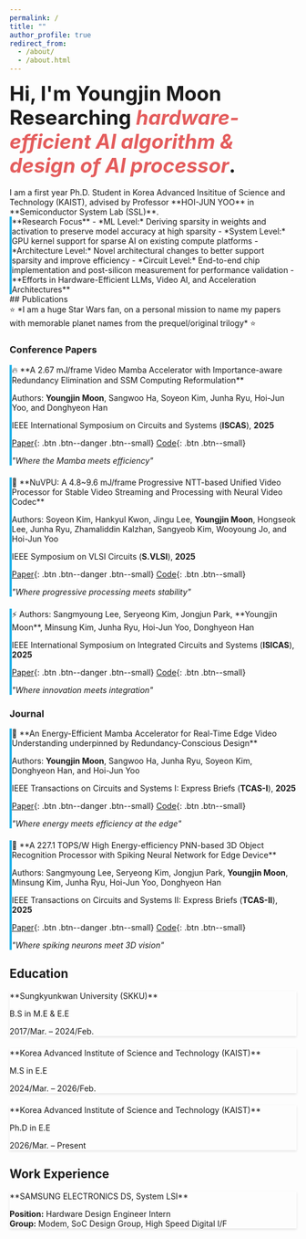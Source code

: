 ```yaml
---
permalink: /
title: ""
author_profile: true
redirect_from: 
  - /about/
  - /about.html
---
```

<div style="font-size: 2.5em; font-weight: bold; margin-bottom: 0.5em; line-height: 1.2;">
Hi, I'm Youngjin Moon<br>
Researching <em style="color:rgb(228, 92, 92); font-style: italic;">hardware-efficient AI algorithm & design of AI processor</em>.
</div>

<div class="notice" markdown="1">
I am a first year Ph.D. Student in Korea Advanced Insititue of Science and Technology (KAIST), advised by Professor **HOI-JUN YOO** in **Semiconductor System Lab (SSL)**.
</div>

<div class="notice notice--info" markdown="1" style="border-left: 4px solid #22b3eb;">
**Research Focus**
- *ML Level:* Deriving sparsity in weights and activation to preserve model accuracy at high sparsity
- *System Level:* GPU kernel support for sparse AI on existing compute platforms
- *Architecture Level:* Novel architectural changes to better support sparsity and improve efficiency
- *Circuit Level:* End-to-end chip implementation and post-silicon measurement for performance validation
- **Efforts in Hardware-Efficient LLMs, Video AI, and Acceleration Architectures**
</div>
## Publications

<div class="notice" markdown="1">
⭐ *I am a huge Star Wars fan, on a personal mission to name my papers with memorable planet names from the prequel/original trilogy* ⭐
</div>

### Conference Papers

<div class="notice notice--info" markdown="1" style="border-left: 4px solid #22b3eb; margin-bottom: 1.5em;">
🔥 **A 2.67 mJ/frame Video Mamba Accelerator with Importance-aware Redundancy Elimination and SSM Computing Reformulation**

Authors: **Youngjin Moon**, Sangwoo Ha, Soyeon Kim, Junha Ryu, Hoi-Jun Yoo, and Donghyeon Han

IEEE International Symposium on Circuits and Systems (**ISCAS**), **2025**

[Paper](#){: .btn .btn--danger .btn--small} [Code](#){: .btn .btn--small}

*"Where the Mamba meets efficiency"*
</div>

<div class="notice notice--info" markdown="1" style="border-left: 4px solid #22b3eb; margin-bottom: 1.5em;">
🌌 **NuVPU: A 4.8~9.6 mJ/frame Progressive NTT-based Unified Video Processor for Stable Video Streaming and Processing with Neural Video Codec**

Authors: Soyeon Kim, Hankyul Kwon, Jingu Lee, **Youngjin Moon**, Hongseok Lee, Junha Ryu, Zhamaliddin Kalzhan, Sangyeob Kim, Wooyoung Jo, and Hoi-Jun Yoo

IEEE Symposium on VLSI Circuits (**S.VLSI**), **2025**

[Paper](#){: .btn .btn--danger .btn--small} [Code](#){: .btn .btn--small}

*"Where progressive processing meets stability"*
</div>

<div class="notice notice--info" markdown="1" style="border-left: 4px solid #22b3eb; margin-bottom: 1.5em;">
⚡ Authors: Sangmyoung Lee, Seryeong Kim, Jongjun Park, **Youngjin Moon**, Minsung Kim, Junha Ryu, Hoi-Jun Yoo, Donghyeon Han

IEEE International Symposium on Integrated Circuits and Systems (**ISICAS**), **2025**

[Paper](#){: .btn .btn--danger .btn--small} [Code](#){: .btn .btn--small}

*"Where innovation meets integration"*
</div>

### Journal

<div class="notice notice--info" markdown="1" style="border-left: 4px solid #22b3eb; margin-bottom: 1.5em;">
🔋 **An Energy-Efficient Mamba Accelerator for Real-Time Edge Video Understanding underpinned by Redundancy-Conscious Design**

Authors: **Youngjin Moon**, Sangwoo Ha, Junha Ryu, Soyeon Kim, Donghyeon Han, and Hoi-Jun Yoo

IEEE Transactions on Circuits and Systems I: Express Briefs (**TCAS-I**), **2025**

[Paper](#){: .btn .btn--danger .btn--small} [Code](#){: .btn .btn--small}

*"Where energy meets efficiency at the edge"*
</div>


<div class="notice notice--info" markdown="1" style="border-left: 4px solid #22b3eb; margin-bottom: 1.5em;">
🧠 **A 227.1 TOPS/W High Energy-efficiency PNN-based 3D Object Recognition Processor with Spiking Neural Network for Edge Device**

Authors: Sangmyoung Lee, Seryeong Kim, Jongjun Park, **Youngjin Moon**, Minsung Kim, Junha Ryu, Hoi-Jun Yoo, Donghyeon Han

IEEE Transactions on Circuits and Systems II: Express Briefs (**TCAS-II**), **2025**

[Paper](#){: .btn .btn--danger .btn--small} [Code](#){: .btn .btn--small}

*"Where spiking neurons meet 3D vision"*
</div>



## Education

<div class="notice" markdown="1" style="margin-bottom: 1.5em; box-shadow: 0 2px 4px rgba(0,0,0,0.1);">
**Sungkyunkwan University (SKKU)**

B.S in M.E & E.E

2017/Mar. – 2024/Feb.
</div>

<div class="notice" markdown="1" style="margin-bottom: 1.5em; box-shadow: 0 2px 4px rgba(0,0,0,0.1);">
**Korea Advanced Institute of Science and Technology (KAIST)**

M.S in E.E

2024/Mar. – 2026/Feb.
</div>

<div class="notice" markdown="1" style="margin-bottom: 1.5em; box-shadow: 0 2px 4px rgba(0,0,0,0.1);">
**Korea Advanced Institute of Science and Technology (KAIST)**

Ph.D in E.E

2026/Mar. – Present
</div>

## Work Experience

<div class="notice" markdown="1" style="margin-bottom: 1.5em; box-shadow: 0 2px 4px rgba(0,0,0,0.1);">
**SAMSUNG ELECTRONICS DS, System LSI**

**Position:** Hardware Design Engineer Intern  
**Group:** Modem, SoC Design Group, High Speed Digital I/F
</div>

